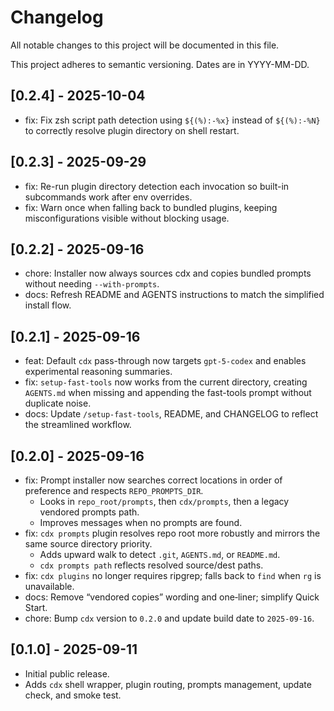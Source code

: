 # Changelog

All notable changes to this project will be documented in this file.

This project adheres to semantic versioning. Dates are in YYYY-MM-DD.

## [0.2.4] - 2025-10-04

- fix: Fix zsh script path detection using `${(%):-%x}` instead of `${(%):-%N}` to correctly resolve plugin directory on shell restart.

## [0.2.3] - 2025-09-29

- fix: Re-run plugin directory detection each invocation so built-in subcommands work after env overrides.
- fix: Warn once when falling back to bundled plugins, keeping misconfigurations visible without blocking usage.

## [0.2.2] - 2025-09-16

- chore: Installer now always sources cdx and copies bundled prompts without needing `--with-prompts`.
- docs: Refresh README and AGENTS instructions to match the simplified install flow.

## [0.2.1] - 2025-09-16

- feat: Default `cdx` pass-through now targets `gpt-5-codex` and enables experimental reasoning summaries.
- fix: `setup-fast-tools` now works from the current directory, creating `AGENTS.md` when missing and appending the fast-tools prompt without duplicate noise.
- docs: Update `/setup-fast-tools`, README, and CHANGELOG to reflect the streamlined workflow.

## [0.2.0] - 2025-09-16

- fix: Prompt installer now searches correct locations in order of preference and respects `REPO_PROMPTS_DIR`.
  - Looks in `repo_root/prompts`, then `cdx/prompts`, then a legacy vendored prompts path.
  - Improves messages when no prompts are found.
- fix: `cdx prompts` plugin resolves repo root more robustly and mirrors the same source directory priority.
  - Adds upward walk to detect `.git`, `AGENTS.md`, or `README.md`.
  - `cdx prompts path` reflects resolved source/dest paths.
- fix: `cdx plugins` no longer requires ripgrep; falls back to `find` when `rg` is unavailable.
- docs: Remove “vendored copies” wording and one‑liner; simplify Quick Start.
- chore: Bump `cdx` version to `0.2.0` and update build date to `2025-09-16`.

## [0.1.0] - 2025-09-11

- Initial public release.
- Adds `cdx` shell wrapper, plugin routing, prompts management, update check, and smoke test.
